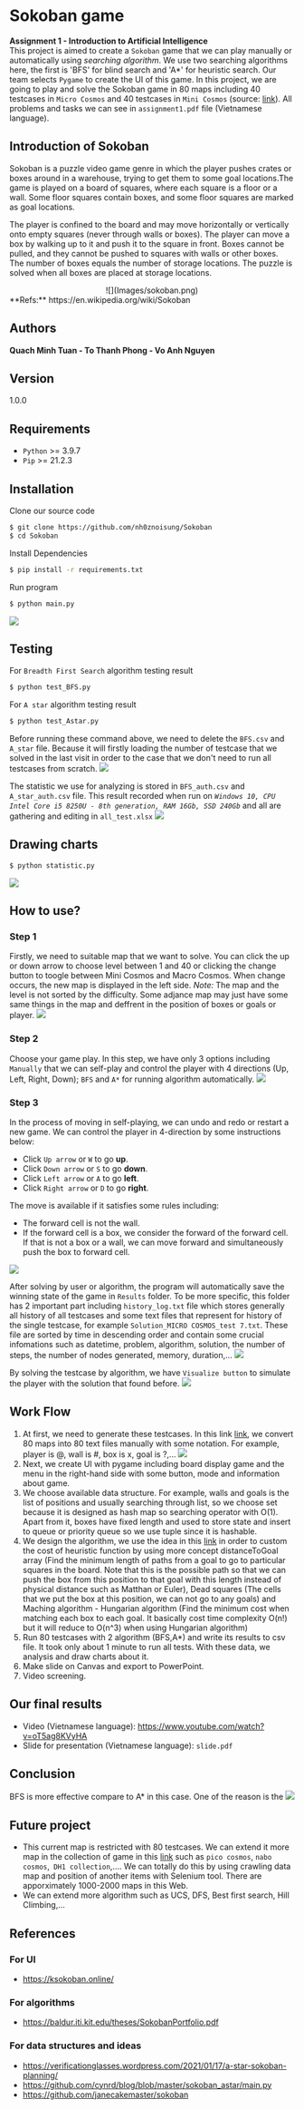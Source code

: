 # Sokoban game
**Assignment 1 - Introduction to Artificial Intelligence**  
This project is aimed to create a `Sokoban` game that we can play manually or automatically using *searching algorithm*. We use two searching algorithms here, the first is 'BFS' for blind search and 'A*' for heuristic search. Our team selects `Pygame` to create the UI of this game. In this project, we are going to play and solve the Sokoban game in 80 maps including 40 testcases in `Micro Cosmos` and 40 testcases in `Mini Cosmos` (source: [link](https://ksokoban.online/)). All problems and tasks we can see in `assignment1.pdf` file (Vietnamese language).

## Introduction of Sokoban
Sokoban is a puzzle video game genre in which the player pushes crates or boxes around in a warehouse, trying to get them to some goal locations.The game is played on a board of squares, where each square is a floor or a wall. Some floor squares contain boxes, and some floor squares are marked as goal locations.

The player is confined to the board and may move horizontally or vertically onto empty squares (never through walls or boxes). The player can move a box by walking up to it and push it to the square in front. Boxes cannot be pulled, and they cannot be pushed to squares with walls or other boxes. The number of boxes equals the number of storage locations. The puzzle is solved when all boxes are placed at storage locations.   
<div align="center">
![](Images/sokoban.png)
</div> 
**Refs:** https://en.wikipedia.org/wiki/Sokoban



## Authors 
**Quach Minh Tuan - To Thanh Phong - Vo Anh Nguyen**

## Version
1.0.0

## Requirements
+ `Python` >= 3.9.7
+ `Pip` >= 21.2.3
  

## Installation
Clone our source code
```sh
$ git clone https://github.com/nh0znoisung/Sokoban
$ cd Sokoban
```

Install Dependencies
```sh
$ pip install -r requirements.txt
```

Run program

```sh
$ python main.py
```
![](Images/main.png)
## Testing
For `Breadth First Search` algorithm testing result
```sh
$ python test_BFS.py
```
For `A star` algorithm testing result
```sh
$ python test_Astar.py
```
Before running these command above, we need to delete the `BFS.csv` and `A_star` file. Because it will firstly loading the number of testcase that we solved in the last visit in order to the case that we don't need to run all testcases from scratch.
![](Images/BFS.png)

The statistic we use for analyzing is stored in `BFS_auth.csv` and `A_star_auth.csv` file. This result recorded when run on *`Windows 10, CPU Intel Core i5 8250U - 8th generation, RAM 16Gb, SSD 240Gb`* and all are gathering and editing in `all_test.xlsx`
![](Images/all_test.png)
## Drawing charts
```sh
$ python statistic.py
```
![](Charts/memory_MICRO%20COSMOS.png)
## How to use?
### Step 1
Firstly, we need to suitable map that we want to solve. You can click the up or down arrow to choose level between 1 and 40 or clicking the change button to toogle between Mini Cosmos and Macro Cosmos.  When change occurs, the new map is displayed in the left side.
*Note:* The map and the level is not sorted by the difficulty. Some adjance map may just have some same things in the map and deffrent in the position of boxes or goals or player.
![](Images/step1.png)
### Step 2
Choose your game play. In this step, we have only 3 options including `Manually` that we can self-play and control the player with 4 directions (Up, Left, Right, Down); `BFS` and `A*` for running algorithm automatically.
![](Images/step2.png)

### Step 3
In the process of moving in self-playing, we can undo and redo or restart a new game. We can control the player in 4-direction by some instructions below:
+ Click `Up arrow` or `W` to go **up**.
+ Click `Down arrow` or `S` to go **down**.
+ Click `Left arrow` or `A` to go **left**.
+ Click `Right arrow` or `D` to go **right**.

The move is available if it satisfies some rules including:  
+ The forward cell is not the wall.
+ If the forward cell is a box, we consider the forward of the forward cell. If that is not a box or a wall, we can move forward and simultaneously push the box to forward cell.

![](Images/step3.png)

After solving by user or algorithm, the program will automatically save the winning state of the game in `Results` folder. To be more specific, this folder has 2 important part including `history_log.txt` file which stores generally all history of all testcases and some text files that represent for history of the single testcase, for example `Solution_MICRO COSMOS_test 7.txt`. These file are sorted by time in descending order and contain some crucial infomations such as datetime, problem, algorithm, solution, the number of steps, the number of nodes generated, memory, duration,...
![](Images/history_log.png)

By solving the testcase by algorithm, we have `Visualize button` to simulate the player with the solution that found before.
![](Images/step3-BFS.png)
## Work Flow
1. At first, we need to generate these testcases. In this link [link](https://ksokoban.online/), we convert 80 maps into 80 text files manually with some notation. For example, player is @, wall is #, box is x, goal is ?,...
![](Images/testcase.png)
2. Next, we create UI with pygame including board display game and the menu in the right-hand side with some button, mode and information about game.
3. We choose available data structure. For example, walls and goals is the list of positions and usually searching through list, so we choose set because it is designed as hash map so searching operator with O(1). Apart from it, boxes have fixed length and used to store state and insert to queue or priority queue so we use tuple since it is hashable.
4. We design the algorithm, we use the idea in this [link](https://baldur.iti.kit.edu/theses/SokobanPortfolio.pdf) in order to custom the cost of heuristic function by using more concept distanceToGoal array (Find the minimum length of paths from a goal to go to particular squares in the board. Note that this is the possible path so that we can push the box from this position to that goal with this length instead of physical distance such as Matthan or Euler), Dead squares (The cells that we put the box at this position, we can not go to any goals) and Maching algorithm - Hungarian algorithm (Find the minimum cost when matching each box to each goal. It basically cost time complexity O(n!) but it will reduce to O(n^3) when using Hungarian algorithm) 
5. Run 80 testcases with 2 algorithm (BFS,A*) and write its results to csv file. It took only about 1 minute to run all tests. With these data, we analysis and draw charts about it. 
6. Make slide on Canvas and export to PowerPoint.
7. Video screening.


## Our final results
+ Video (Vietnamese language): https://www.youtube.com/watch?v=oT5ag8KVyHA
+ Slide for presentation (Vietnamese language): `slide.pdf`

## Conclusion
BFS is more effective compare to A* in this case. One of the reason is the 
![](Charts/Average.png)

## Future project
+ This current map is restricted with 80 testcases. We can extend it more map in the collection of game in this [link](https://ksokoban.online/) such as `pico cosmos`, `nabo cosmos`,` DH1 collection`,.... We can totally do this by using crawling data map and position of another items with Selenium tool. There are apporximately 1000-2000 maps in this Web.
+ We can extend more algorithm such as UCS, DFS, Best first search, Hill Climbing,...


## References
### For UI
+ https://ksokoban.online/
### For algorithms
+ https://baldur.iti.kit.edu/theses/SokobanPortfolio.pdf
### For data structures and ideas
+  https://verificationglasses.wordpress.com/2021/01/17/a-star-sokoban-planning/
+ https://github.com/cynrd/blog/blob/master/sokoban_astar/main.py
+ https://github.com/janecakemaster/sokoban

